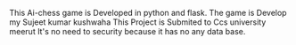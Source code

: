 This Ai-chess game is Developed in python and flask.
The game is Develop my Sujeet kumar kushwaha 
This Project is Submited to Ccs university meerut
It's no need to security because it has no any data base.

